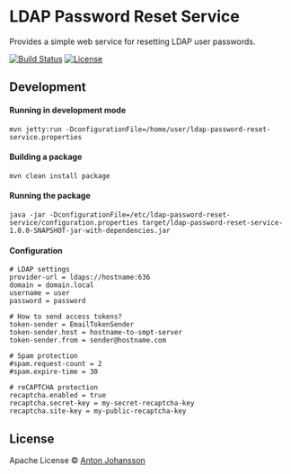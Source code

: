 # LDAP Password Reset Service

Provides a simple web service for resetting LDAP user passwords.

[![Build Status](https://img.shields.io/travis/anton-johansson/ldap-password-reset-service/master.svg?style=flat-square)](https://travis-ci.org/anton-johansson/ldap-password-reset-service)
[![License](https://img.shields.io/github/license/anton-johansson/ldap-password-reset-service.svg?style=flat-square)](../master/LICENSE)

## Development

#### Running in development mode
```mvn jetty:run -DconfigurationFile=/home/user/ldap-password-reset-service.properties```

#### Building a package
```mvn clean install package```

#### Running the package
```java -jar -DconfigurationFile=/etc/ldap-password-reset-service/configuration.properties target/ldap-password-reset-service-1.0.0-SNAPSHOT-jar-with-dependencies.jar```

#### Configuration
```
# LDAP settings
provider-url = ldaps://hostname:636
domain = domain.local
username = user
password = password

# How to send access tokens?
token-sender = EmailTokenSender
token-sender.host = hostname-to-smpt-server
token-sender.from = sender@hostname.com

# Spam protection
#spam.request-count = 2
#spam.expire-time = 30

# reCAPTCHA protection
recaptcha.enabled = true
recaptcha.secret-key = my-secret-recaptcha-key
recaptcha.site-key = my-public-recaptcha-key
```

## License

Apache License © [Anton Johansson](https://github.com/anton-johansson)
